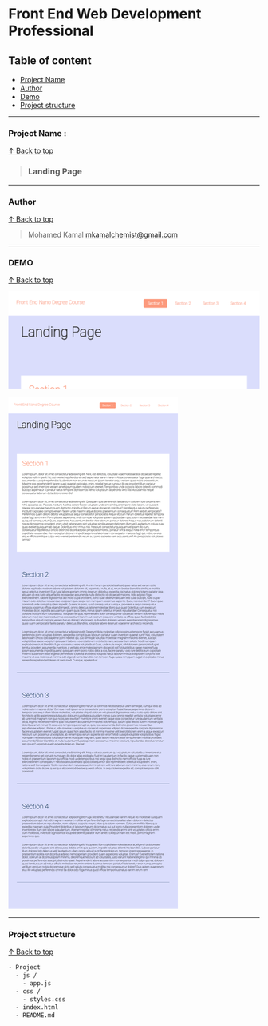 # Front End Web Development Professional 
## Table of content 
  - [Project Name](#project-name)
  - [Author](#author)
  - [Demo](#demo)
  - [Project structure](#project-structure)

-----------------------

### Project Name :

[ &UpArrow; Back to top](#table-of-content)
> ### Landing Page

-----------------------

### Author

[ &UpArrow; Back to top](#table-of-content)
> Mohamed Kamal <mkamalchemist@gmail.com>

-----------------

### DEMO

[ &UpArrow; Back to top](#table-of-content)

![Hero section image](demo/hero.png)


![Full page image](demo/full.png)

-----------------

### Project structure

[ &UpArrow; Back to top](#table-of-content)
```
- Project
  - js /
    - app.js
  - css /
    - styles.css
  - index.html
  - README.md
```

